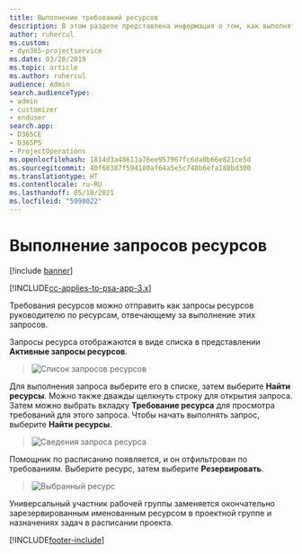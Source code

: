 ```yaml
---
title: Выполнение требований ресурсов
description: В этом разделе представлена информация о том, как выполнять требования ресурсов.
author: ruhercul
ms.custom:
- dyn365-projectservice
ms.date: 03/28/2019
ms.topic: article
ms.author: ruhercul
audience: Admin
search.audienceType:
- admin
- customizer
- enduser
search.app:
- D365CE
- D365PS
- ProjectOperations
ms.openlocfilehash: 1814d3a48611a76ee957967fc6da0b66e821ce5d
ms.sourcegitcommit: 40f68387f594180af64a5e5c748b6efa188bd300
ms.translationtype: HT
ms.contentlocale: ru-RU
ms.lasthandoff: 05/10/2021
ms.locfileid: "5998022"
---
```

# <a name="fulfilling-resource-requests"></a>Выполнение запросов ресурсов

[!include [banner](../includes/psa-now-project-operations.md)]

[!INCLUDE[cc-applies-to-psa-app-3.x](../includes/cc-applies-to-psa-app-3x.md)]

Требования ресурсов можно отправить как запросы ресурсов руководителю по ресурсам, отвечающему за выполнение этих запросов.

Запросы ресурса отображаются в виде списка в представлении **Активные запросы ресурсов**.

> ![Список запросов ресурсов](media/Resource-Management-image59.png)

Для выполнения запроса выберите его в списке, затем выберите **Найти ресурсы**. Можно также дважды щелкнуть строку для открытия запроса. Затем можно выбрать вкладку **Требование ресурса** для просмотра требований для этого запроса. Чтобы начать выполнять запрос, выберите **Найти ресурсы**.

> ![Сведения запроса ресурса](media/Resource-Management-image60.png)

Помощник по расписанию появляется, и он отфильтрован по требованиям. Выберите ресурс, затем выберите **Резервировать**.

> ![Выбранный ресурс](media/Resource-Management-image61.png)

Универсальный участник рабочей группы заменяется окончательно зарезервированным именованным ресурсом в проектной группе и назначениях задач в расписании проекта.


[!INCLUDE[footer-include](../includes/footer-banner.md)]